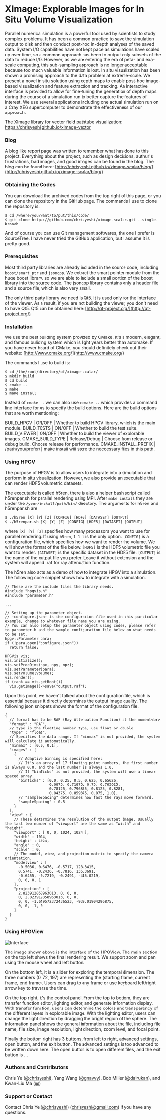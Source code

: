 # XImage: Explorable Images for In Situ Volume Visualization

Parallel numerical simulation is a powerful tool used by scientists to study complex problems. It has been a common practice to save the simulation output to disk and then conduct post-hoc in-depth analyses of the saved data. System I/O capabilities have not kept pace as simulations have scaled up over time, so a common approach has been to output only subsets of the data to reduce I/O. However, as we are entering the era of peta- and exa-scale computing, this sub-sampling approach is no longer acceptable because too much valuable information is lost. In situ visualization has been shown a promising approach to the data problem at extreme-scale. We present a novel in situ solution using depth maps to enable post-hoc image-based visualization and feature extraction and tracking. An interactive interface is provided to allow for fine-tuning the generation of depth maps during the course of a simulation run to better capture the features of interest. We use several applications including one actual simulation run on a Cray XE6 supercomputer to demonstrate the effectiveness of our approach.

The XImage library for vector field pathtube visualization: https://chrisyeshi.github.io/ximage-vector

### Blog ###

A blog like report page was written to remember what has done to this project. Everything about the project, such as design decisions, authur's frustrations, bad images, and good images can be found in the blog. The blog can be found here: [http://chrisyeshi.github.io/ximage-scalar/blog/](http://chrisyeshi.github.io/ximage-scalar/blog/)

### Obtaining the Codes ###

You can download the archived codes from the top right of this page, or you can clone the repository in the GitHub page. The commands I use to clone the repository is:

```
$ cd /where/you/want/to/put/this/code/
$ git clone https://github.com/chrisyeshi/ximage-scalar.git --single-branch
```

And of course you can use Git management softwares, the one I prefer is SourceTree. I have never tried the GitHub application, but I assume it is pretty good.


### Prerequisites ###

Most third party libraries are already included in the source code, including `boost/smart_ptr` and `jsoncpp`. We extract the smart pointer module from the huge boost library, so we are able to include a small portion of the boost library into the source code. The jsoncpp library contains only a header file and a source file, which is also very small.

The only third party library we need is Qt5. It is used only for the interface of the viewer. As a result, if you are not building the viewer, you don't need to have Qt5. Qt5 can be obtained here: [http://qt-project.org/](http://qt-project.org/)

### Installation ###

We use the best building system provided by CMake. It's a modern, elegant, and famous buliding system which is light years better than automake. If you have never heard of CMake, you should definitely check out their website: [http://www.cmake.org/](http://www.cmake.org/)

The commands I use to build is:

```
$ cd /the/root/directory/of/ximage-scalar/
$ mkdir build
$ cd build
$ cmake ..
$ make
$ make install
```

Instead of `cmake ..` we can also use `ccmake ..` which provides a command line interface for us to specify the build options. Here are the build options that are worth mentioning:

BUILD_HPGV | ON/OFF | Whether to build HPGV library, which is the main module.
BUILD_TESTS | ON/OFF | Whether to build the test suite.
BUILD_VIEWER | ON/OFF | Whether to build the viewer of explorable images.
CMAKE_BUILD_TYPE | Release/Debug | Choose from release or debug build. Choose release for performance.
CMAKE_INSTALL_PREFIX | /path/you/prefer/ | make install will store the neccessary files in this path.

### Using HPGV ###

The purpose of HPGV is to allow users to integrate into a simulation and perform in situ visualization. However, we also provide an executable that can render HDF5 volumetric datasets.

The executable is called h5ren, there is also a helper bash script called h5renpar.sh for parallel rendering using MPI. After `make install` they are under the `/your/install/path/bin/` directory. The arguments for h5ren and h5renpar.sh are

```
$ ./h5ren [X] [Y] [Z] [CONFIG] [HDF5] [DATASET] [OUTPUT]
$ ./h5renpar.sh [X] [Y] [Z] [CONFIG] [HDF5] [DATASET] [OUTPUT]
```

where `[X] [Y] [Z]` specifies how many processors you want to use for parallel rendering. If using `h5ren`, `1 1 1` is the only option. `[CONFIG]` is a configuration file, which specifies how we want to render the volume. We will show the format of the file below. `[HDF5]` is the HDF5 volumetric file you want to render. `[DATASET]` is the specific dataset in the HDF5 file. `[OUTPUT]` is the name of the output file you prefer. Leave it without extension and the system will append .raf for ray attenuation function.

The h5ren also acts as a demo of how to integrate HPGV into a simulation. The following code snippet shows how to integrate with a simulation.

```
// These are the include files the library needs.
#include "hpgvis.h"
#include "parameter.h"

...

// Setting up the parameter object.
// "configure.json" is the configuration file used in this particular example, change to whatever file name you are using.
// You can also setup the parameter object using codes, please refer to parameter.h and the sample configuration file below on what needs to be set.
hpgv::Parameter para;
if (!para.open("configure.json"))
  return false;

HPGVis vis;
vis.initialize();
vis.setProcDims(npx, npy, npz);
vis.setParameter(para);
vis.setVolume(volume);
vis.render();
if (rank == vis.getRoot())
  vis.getImage()->save("output.raf");
```

Upon this point, we haven't talked about the configuration file, which is essential because it directly determines the output image quality. The following json snippets shows the format of the configuration file.

```
{
  // format has to be RAF (Ray Attenuation Function) at the moment<br>
  "format" : "RAF",
  // type is the floating number type, use float or double
  "type" : "float",
  // Specifies the data range. If "minmax" is not provided, the system will calculate it automatically.
  "minmax" : [0.0, 0.1],
  "images" : [
    {
      // Adaptive binning is specified here:
      // It's an array of 17 floating point numbers, the first number is always 0.0, and the last number is always 1.0.
      // If "binTicks" is not provided, the system will use a linear spaced array.
      "binTicks" : [0.0, 0.25, 0.5, 0.625, 0.65626,
                    0.6875, 0.71875, 0.75, 0.765625,
                    0.78125, 0.796875, 0.8125, 0.8281,
                    0.84375, 0.859375, 0.875, 1.0],
      // "sampleSpacing" determines how fast the rays move forward.
      "sampleSpacing" : 0.5
    }
  ],
  "view" : {
    // These determines the resolution of the output image. Usually the last two number of "viewport" are the same as "width" and "height".
    "viewport" : [ 0, 0, 1024, 1024 ],
    "width" : 1024,
    "height" : 1024,
    "angle" : 0,
    "scale" : 0,
    // The model, view, and projection matrix to specify the camera orientation.
    "modelview" : [
      -0.5036, 0.6476, -0.5717, 128.3415,
      0.5741, -0.2436, -0.7816, 135.3691,
      -0.6455, -0.7219, -0.2491, -415.0219,
      0, 0, 0, 1
    ],
    "projection" : [
      2.823912858963013, 0, 0, 0,
      0, 2.823912858963013, 0, 0,
      0, 0, -1.649572372436523, -939.01904296875,
      0, 0, -1, 0
    ]
  }
}
```

### Using HPGView ###

![Interface](http://chrisyeshi.github.io/ximage-scalar/blog/contents/images/interface.png)

The image shown above is the interface of the HPGView. The main section on the top left shows the final rendering result. We support zoom and pan using the mouse wheel and left button.

On the bottom left, it is a slider for exploring the temporal dimension. The three numbers (0, 72, 197) are representing the (starting frame, current frame, end frame). Users can drag to any frame or use keyboard left/right arrow key to traverse the time.

On the top right, it's the control panel. From the top to bottom, they are transfer function editor, lighting editor, and generate information display. With transfer function, users can determine the colors and transparency of the different layers in explorable image. With the lighting editor, users can change the light direction by dragging the bright region of the sphere. The information panel shows the general information about the file, including file name, file size, image resolution, light direction, zoom level, and focal point.

Finally the bottom right has 3 buttons, from left to right, advanced settings, open button, and the exit button. The advanced settings is too advanced to be written down here. The open button is to open different files, and the exit button is ...

### Authors and Contributors ###

Chris Ye ([@chrisyeshi](https://github.com/chrisyeshi)), Yang Wang ([@gnavvy](https://github.com/gnavvy)), Bob Miller ([@dairukan](https://github.com/dairukan)), and Kwan-Liu Ma ([@](http://www.cs.ucdavis.edu/~ma))

### Support or Contact ###

Contact Chris Ye ([@chrisyeshi](https://github.com/chrisyeshi)) ([chrisyeshi@gmail.com](mailto:chrisyeshi@gmail.com)) if you have any questions.
